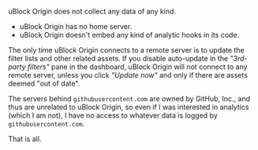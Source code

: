 uBlock Origin does not collect any data of any kind.

- uBlock Origin has no home server.
- uBlock Origin doesn't embed any kind of analytic hooks in its code.

The only time uBlock Origin connects to a remote server is to update the filter lists and other related assets. If you disable auto-update in the _"3rd-party filters"_ pane in the dashboard, uBlock Origin will not connect to any remote server, unless you click _"Update now"_ and only if there are assets deemed "out of date".

The servers behind `githubusercontent.com` are owned by GitHub, Inc., and thus are unrelated to uBlock Origin, so even if I was interested in analytics (which I am not), I have no access to whatever data is logged by `githubusercontent.com`.

That is all.